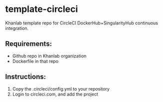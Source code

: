 # template-circleci
Khanlab template repo for CircleCI DockerHub+SingularityHub continuous integration.


## Requirements:
* Github repo in Khanlab organization
* Dockerfile in that repo

## Instructions:
1. Copy the .circleci/config.yml to your repository
2. Login to circleci.com, and add the project
